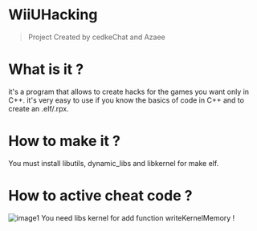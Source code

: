# WiiUHacking
> Project Created by cedkeChat and Azaee

# What is it ?
it's a program that allows to create hacks for the games you want only in C++.
it's very easy to use if you know the basics of code in C++ and to create an .elf/.rpx.

# How to make it ?
You must install libutils, dynamic_libs and libkernel for make elf.

# How to active cheat code ?
![image1](https://i.imgur.com/OkdiZVG.png)
You need libs kernel for add function writeKernelMemory !
